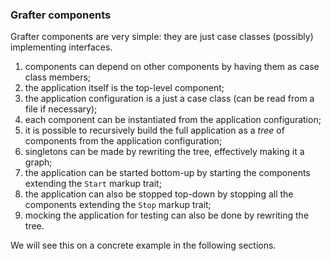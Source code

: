 
### Grafter components

Grafter components are very simple: they are just case classes (possibly) implementing interfaces.

 1. components can depend on other components by having them as case class members;
 2. the application itself is the top-level component;
 3. the application configuration is a just a case class (can be read from a file if necessary);
 4. each component can be instantiated from the application configuration;
 5. it is possible to recursively build the full application as a *tree* of components from the application configuration;
 6. singletons can be made by rewriting the tree, effectively making it a graph;
 7. the application can be started bottom-up by starting the components extending the `Start` markup trait;
 8. the application can also be stopped top-down by stopping all the components extending the `Stop` markup trait;
 8. mocking the application for testing can also be done by rewriting the tree.

We will see this on a concrete example in the following sections.
